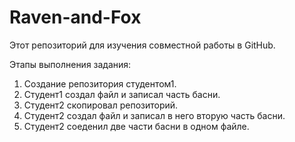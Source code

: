 # Raven-and-Fox

Этот репозиторий для изучения совместной работы в GitHub.

Этапы выполнения задания:

1. Создание репозитория студентом1.
2. Студент1 создал файл и записал часть басни.
3. Студент2 скопировал репозиторий.
4. Студент2 создал файл и записал в него вторую часть басни.
5. Студент2 соеденил две части басни в одном файле.
